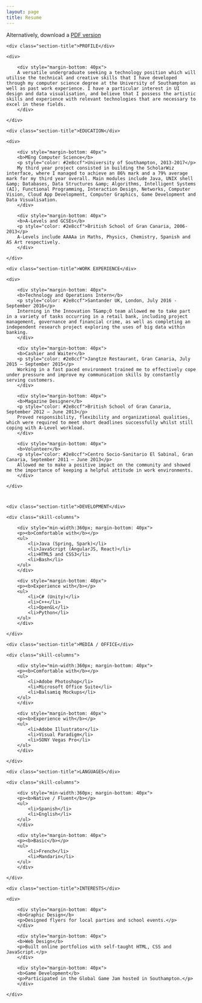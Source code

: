 ```yaml
---
layout: page
title: Resume
---
```


Alternatively, download a <a href="{{ site.baseurl }}public/resources/curriculum.pdf" target="_blank">PDF version</a>

<div class="resume-section">

	<div class="section-title">PROFILE</div>

	<div>

		<div style="margin-bottom: 40px">
		A versatile undergraduate seeking a technology position which will utilise the technical and creative skills that I have developed through my computer science degree at the University of Southampton as well as past work experience. I have a particular interest in UI design and data visualisation, and believe that I possess the artistic skills and experience with relevant technologies that are necessary to excel in these fields.
		</div>

	</div>

</div>

<div class="resume-section">

	<div class="section-title">EDUCATION</div>

	<div>

		<div style="margin-bottom: 40px">
		<b>MEng Computer Science</b>
		<p style="color: #2e8ccf">University of Southampton, 2013-2017</p>
		My third year project consisted in building the ScholarWiz interface, where I managed to achieve an 86% mark and a 79% average mark for my third year overall. Main modules include Java, UNIX shell &amp; Databases, Data Structures &amp; Algorithms, Intelligent Systems (AI), Functional Programming, Interaction Design, Networks, Computer Vision, Cloud App Development, Computer Graphics, Game Development and Data Visualisation.
		</div>

		<div style="margin-bottom: 40px">
		<b>A-Levels and GCSEs</b>
		<p style="color: #2e8ccf">British School of Gran Canaria, 2006-2013</p>
        A-Levels include AAAAa in Maths, Physics, Chemistry, Spanish and AS Art respectively.
		</div>

	</div>

</div>

<div class="resume-section">

	<div class="section-title">WORK EXPERIENCE</div>

	<div>

		<div style="margin-bottom: 40px">
		<b>Technology and Operations Intern</b>
		<p style="color: #2e8ccf">Santander UK, London, July 2016 - September 2016</p>
		Interning in the Innovation T&amp;O team allowed me to take part in a variety of tasks occurring in a retail bank, including project management, governance and financial crime, as well as completing an independent research project exploring the uses of big data within banking.
		</div>

		<div style="margin-bottom: 40px">
		<b>Cashier and Waiter</b>
		<p style="color: #2e8ccf">Jangtze Restaurant, Gran Canaria, July 2015 – September 2015</p>
		Working in a fast paced environment trained me to effectively cope under pressure and improve my communication skills by constantly serving customers.
		</div>
        
        <div style="margin-bottom: 40px">
		<b>Magazine Designer</b>
		<p style="color: #2e8ccf">British School of Gran Canaria, September 2012 – June 2013</p>
		Proved responsibility, flexibility and organizational qualities, which were required to meet short deadlines successfully whilst still coping with A-Level workload.
		</div>
        
        <div style="margin-bottom: 40px">
		<b>Volunteer</b>
		<p style="color: #2e8ccf">Centro Socio-Sanitario El Sabinal, Gran Canaria, September 2011 – June 2013</p>
		Allowed me to make a positive impact on the community and showed me the importance of keeping a helpful attitude in work environments.
		</div>

	</div>

</div>

<div class="skill-section" style="margin-top: 40px;">

	<div class="section-title">DEVELOPMENT</div>

	<div class="skill-columns">

		<div style="min-width:360px; margin-bottom: 40px">
		<p><b>Comfortable with</b></p>
		<ul>
			<li>Java (Spring, Spark)</li>
			<li>JavaScript (AngularJS, React)</li>
			<li>HTML5 and CSS3</li>
			<li>Bash</li>
		</ul>
		</div>

		<div style="margin-bottom: 40px">
		<p><b>Experience with</b></p>
		<ul>
			<li>C# (Unity)</li>
			<li>C++</li>
			<li>OpenGL</li>
			<li>Python</li>
		</ul>
		</div>

	</div>

</div>

<div class="skill-section">

	<div class="section-title">MEDIA / OFFICE</div>

	<div class="skill-columns">

		<div style="min-width:360px; margin-bottom: 40px">
		<p><b>Comfortable with</b></p>
		<ul>
			<li>Adobe Photoshop</li>
			<li>Microsoft Office Suite</li>
			<li>Balsamiq Mockups</li>
		</ul>
		</div>

		<div style="margin-bottom: 40px">
		<p><b>Experience with</b></p>
		<ul>
			<li>Adobe Illustrator</li>
			<li>Visual Paradigm</li>
			<li>SONY Vegas Pro</li>
		</ul>
		</div>

	</div>

</div>

<div class="skill-section">

	<div class="section-title">LANGUAGES</div>

	<div class="skill-columns">

		<div style="min-width:360px; margin-bottom: 40px">
		<p><b>Native / Fluent</b></p>
		<ul>
			<li>Spanish</li>
			<li>English</li>
		</ul>
		</div>

		<div style="margin-bottom: 40px">
		<p><b>Basic</b></p>
		<ul>
			<li>French</li>
			<li>Mandarin</li>
		</ul>
		</div>

	</div>

</div>

<div class="resume-section" style="border-width: 0px;">

	<div class="section-title">INTERESTS</div>

	<div>

		<div style="margin-bottom: 40px">
		<b>Graphic Design</b>
		<p>Designed flyers for local parties and school events.</p>
		</div>

		<div style="margin-bottom: 40px">
		<b>Web Design</b>
		<p>Built online portfolios with self-taught HTML, CSS and JavaScript.</p>
		</div>
        
        <div style="margin-bottom: 40px">
		<b>Game Development</b>
		<p>Participated in the Global Game Jam hosted in Southampton.</p>
		</div>

	</div>

</div>